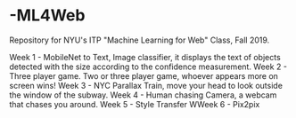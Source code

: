 # -ML4Web
Repository for NYU's ITP "Machine Learning for Web" Class, Fall 2019. 


Week 1 - MobileNet to Text, Image classifier, it displays the text of objects detected with the size according to the confidence measurement.
Week 2 - Three player game. Two or three player game, whoever appears more on screen wins!
Week 3 -  NYC Parallax Train, move your head to look outside the window of the subway.
Week 4 - Human chasing Camera, a webcam that chases you around. 
Week 5 - Style Transfer
WWeek 6 - Pix2pix
